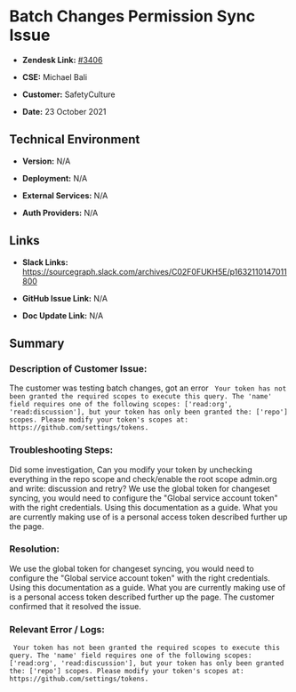 # Batch Changes Permission Sync Issue

- **Zendesk Link:** [#3406](https://sourcegraph.zendesk.com/agent/tickets/3406)

- **CSE:** Michael Bali

- **Customer:** SafetyCulture <!-- Redact if this contains personally identifying information -->
- **Date:** 23 October 2021

<!-- Data populated from integration, speak to Ben Gordon or Michael Bali if not working -->

<!-- During Internal team trial, fill missing data manually (we are waiting for all data to sync) -->

## Technical Environment

- **Version:** ​N/A

- **Deployment:** N/A

- **External Services:** N/A

- **Auth Providers:** N/A

## Links

<!-- Data for CSE manual entry -->

- **Slack Links:** https://sourcegraph.slack.com/archives/C02F0FUKH5E/p1632110147011800

- **GitHub Issue Link:** N/A

- **Doc Update Link:** N/A

## Summary

### Description of Customer Issue: 

The customer was testing batch changes, got an error ` Your token has not been granted the required scopes to execute this query. The 'name' field requires one of the following scopes: ['read:org', 'read:discussion'], but your token has only been granted the: ['repo'] scopes. Please modify your token's scopes at: https://github.com/settings/tokens.`

### Troubleshooting Steps: 

Did some investigation, Can you modify your token by unchecking everything in the repo scope and check/enable the root scope admin.org and write: discussion and retry? We use the global token for changeset syncing, you would need to configure the "Global service account token" with the right credentials. Using this documentation as a guide. What you are currently making use of is a personal access token described further up the page.

### Resolution: 

We use the global token for changeset syncing, you would need to configure the "Global service account token" with the right credentials. Using this documentation as a guide. What you are currently making use of is a personal access token described further up the page.
The customer confirmed that it resolved the issue.

### Relevant Error / Logs: 

<!-- Please redact keys, tokens, and personal identifying information -->

` Your token has not been granted the required scopes to execute this query. The 'name' field requires one of the following scopes: ['read:org', 'read:discussion'], but your token has only been granted the: ['repo'] scopes. Please modify your token's scopes at: https://github.com/settings/tokens.`

<!-- Once complete, upload a copy to https://github.com/sourcegraph/support-tools-internal/tree/main/resolved-tickets as a .md file -->
<!-- Name the file 3406.md -->
